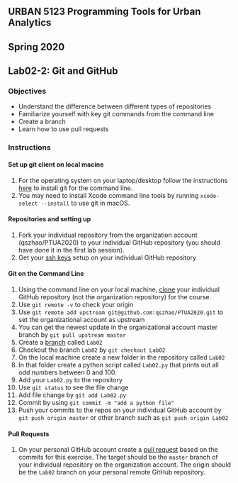 ## URBAN 5123 Programming Tools for Urban Analytics
## Spring 2020
## Lab02-2: Git and GitHub

### Objectives

 - Understand the difference between different types of repositories
 - Familiarize yourself with key git commands from the command line
 - Create a branch
 - Learn how to use pull requests

### Instructions

#### Set up git client on local macine

 1. For the operating system on your laptop/desktop follow the instructions
    [here][git_cli] to install git for the command line.
 2. You may need to install Xcode command line tools by running `xcode-select --install` to use git in macOS.

#### Repositories and setting up

 1. Fork your individual repository from the organization account (qszhao/PTUA2020) to your
    individual GitHub repository (you should have done it in the first lab session).
 2. Get your [ssh keys][ssh] setup on your individual GitHub repository

#### Git on the Command Line

 1. Using the command line on your local machine, [clone][clone] your individual GitHub
    repository (not the organization repository) for the course.
 2. Use `git remote -v` to check your origin 
 3. Use `git remote add upstream git@github.com:qszhao/PTUA2020.git` to set the organizational account as upstream
 4. You can get the newest update in the organizational account master branch by `git pull upstream master`
 5. Create a [branch][branch] called `Lab02`
 6. Checkout the branch `Lab02` by `git checkout Lab02`
 7. On the local machine create a new folder in the repository called `Lab02`
 8. In that folder create a python script called `Lab02.py` that prints out all
    odd numbers between 0 and 100.
 9. Add your `Lab02.py` to the repository 
 10. Use `git status` to see the file change
 11. Add file change by `git add Lab02.py`
 12. Commit by using `git commit -m "add a python file"`
 13. Push your commits to the repos on your individual GitHub account by `git push origin master` or other branch such as `git push origin Lab02`

#### Pull Requests
 1. On your personal GitHub account create a [pull request][pr] based on the commits
    for this exercise. The target should be the `master`  branch of your individual repository on the
    organization account. The origin should be the `Lab02` branch on your personal remote GitHub repository.

[branch]: https://GitHub.com/Kunena/Kunena-Forum/wiki/Create-a-new-branch-with-git-and-manage-branches
[pr]: https://help.GitHub.com/articles/using-pull-requests
[ssh]: https://help.GitHub.com/articles/generating-ssh-keys
[git_cli]: http://git-scm.com/book/en/Getting-Started-Installing-Git
[clone]: https://git-scm.com/book/en/v2/Git-Basics-Getting-a-Git-Repository


